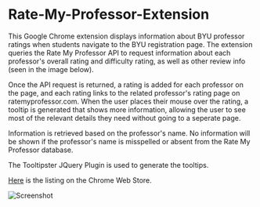 # Rate-My-Professor-Extension

This Google Chrome extension displays information about BYU professor ratings when students navigate to the BYU registration page. The extension queries the Rate My Professor API to request information about each professor's overall rating and difficulty rating, as well as other review info (seen in the image below). 

Once the API request is returned, a rating is added for each professor on the page, and each rating links to the related professor's rating page on ratemyprofessor.com.  When the user places their mouse over the rating, a tooltip is generated that shows more information, allowing the user to see most of the relevant  details they need without going to a seperate page.

Information is retrieved based on the professor's name.  No information will be shown if the professor's name is misspelled or absent from the Rate My Professor database.

The Tooltipster JQuery Plugin is used to generate the tooltips.

<a href="https://chrome.google.com/webstore/detail/rate-my-byu-professors/ghokpcnkghnkfofadiajmmhinooijmaf">Here</a> is the listing on the Chrome Web Store.

![Screenshot](Images/ratemyprofimage.jpeg)